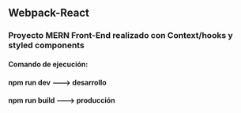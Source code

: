## Webpack-React

### Proyecto MERN Front-End realizado con Context/hooks y styled components

#### Comando de ejecución: 

#### npm run dev ---> desarrollo
#### npm run build ---> producción

